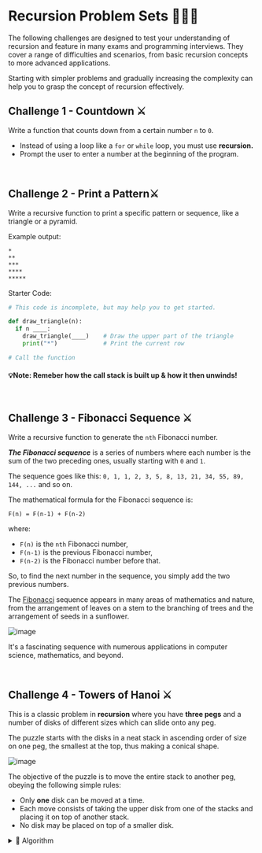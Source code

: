# Recursion Problem Sets 👨🏽‍💻
The following challenges are designed to test your understanding of recursion and feature in many exams and programming interviews.
They cover a range of difficulties and scenarios, from basic recursion concepts to more advanced applications.

Starting with simpler problems and gradually increasing the complexity can help you to grasp the concept of recursion effectively. 

## Challenge 1 - Countdown ⚔️
Write a function that counts down from a certain number `n` to `0`. 
- Instead of using a loop like a ``for`` or ``while`` loop, you must use **recursion.**
- Prompt the user to enter a number at the beginning of the program.

<br>

## Challenge 2 - Print a Pattern⚔️
Write a recursive function to print a specific pattern or sequence, like a triangle or a pyramid.

Example output:
````
*
**
***
****
*****
````
Starter Code:
````py
# This code is incomplete, but may help you to get started.

def draw_triangle(n):
  if n ____:
    draw_triangle(____)    # Draw the upper part of the triangle
    print("*")             # Print the current row

# Call the function

````
#### 💡Note:  Remeber how the call stack is built up & how it then unwinds! 
<br>

## Challenge 3 - Fibonacci Sequence ⚔️
Write a recursive function to generate the ``nth`` Fibonacci number.

_**The Fibonacci sequence**_ is a series of numbers where each number is the sum of the two preceding ones, usually starting with ``0`` and ``1``. 

The sequence goes like this: ``0, 1, 1, 2, 3, 5, 8, 13, 21, 34, 55, 89, 144, ...`` and so on. 

The mathematical formula for the Fibonacci sequence is:

``F(n) = F(n-1) + F(n-2)``

where:
- ``F(n)`` is the ``nth`` Fibonacci number,
- ``F(n-1)`` is the previous Fibonacci number,
- ``F(n-2)`` is the Fibonacci number before that.

So, to find the next number in the sequence, you simply add the two previous numbers.

The [Fibonacci](https://www.techtarget.com/whatis/definition/Fibonacci-sequence) sequence appears in many areas of mathematics and nature, from the arrangement of leaves on a stem to the branching of trees and the arrangement of seeds in a sunflower. 

![image](https://github.com/ross-bish/Recursion-HL-/assets/83789503/e9691d32-8ef7-4eab-8687-7a09a778b84e)

It's a fascinating sequence with numerous applications in computer science, mathematics, and beyond.

<br>

## Challenge 4 - Towers of Hanoi ⚔️
This is a classic problem in **recursion** where you have **three pegs** and a number of disks of different sizes which can slide onto any peg. 

The puzzle starts with the disks in a neat stack in ascending order of size on one peg, the smallest at the top, thus making a conical shape. 

![image](https://github.com/ross-bish/Recursion-HL-/assets/83789503/3c300afb-544f-4f2c-924c-70fe89ea4cae)


The objective of the puzzle is to move the entire stack to another peg, obeying the following simple rules:
   - Only **one** disk can be moved at a time.
   - Each move consists of taking the upper disk from one of the stacks and placing it on top of another stack.
   - No disk may be placed on top of a smaller disk.



<details>

  <summary>👀 Algorithm</summary>

![image](https://github.com/ross-bish/Recursion-HL-/assets/83789503/960f632f-89f5-46b4-b1fc-ca87e93cf96b)


</details>

<br>

